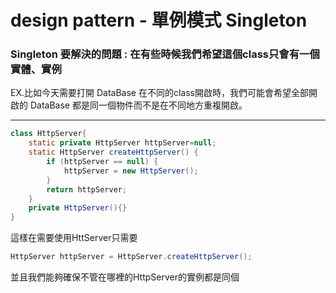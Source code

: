 # design pattern - 單例模式 Singleton
### Singleton 要解決的問題 : 在有些時候我們希望這個class只會有一個實體、實例 
EX.比如今天需要打開 DataBase 在不同的class開啟時，我們可能會希望全部開啟的 DataBase 都是同一個物件而不是在不同地方重複開啟。

---
``` java
class HttpServer{
    static private HttpServer httpServer=null;
    static HttpServer createHttpServer() {
        if (httpServer == null) {
            httpServer = new HttpServer();
        }
        return httpServer;
    }
    private HttpServer(){}
}
```
這樣在需要使用HttServer只需要
``` java
HttpServer httpServer = HttpServer.createHttpServer();
```
並且我們能夠確保不管在哪裡的HttpServer的實例都是同個